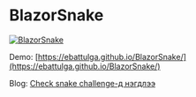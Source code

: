 # BlazorSnake
[![BlazorSnake](https://github.com/ebattulga/BlazorSnake/actions/workflows/main.yml/badge.svg)](https://github.com/ebattulga/BlazorSnake/actions)

Demo: [https://ebattulga.github.io/BlazorSnake/](https://ebattulga.github.io/BlazorSnake/)

Blog: [Check snake challenge-д нэгдлээ](https://ebattulga.medium.com/checkbox-snake-%D1%85%D0%B8%D0%B9%D1%85-challenge-%D0%B4-%D0%BD%D1%8D%D0%B3%D0%B4%D0%BB%D1%8D%D1%8D-4fca94be15da)
